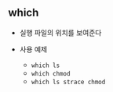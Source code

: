 ## which
- 실행 파일의 위치를 보여준다

- 사용 예제
    - `which ls`
    - `which chmod`
    - `which ls strace chmod`

